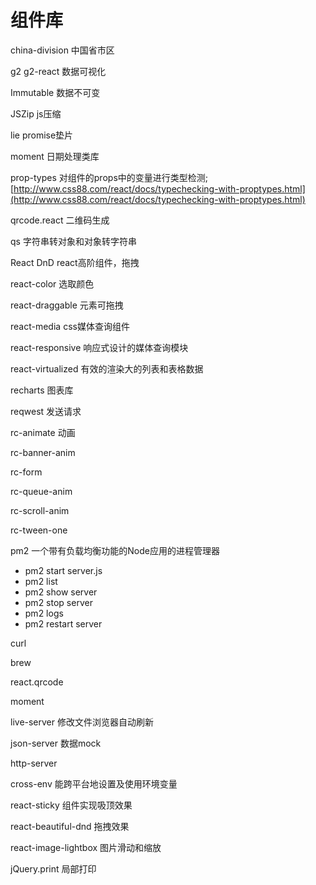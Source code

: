 # 组件库

china-division 中国省市区

g2 g2-react 数据可视化

Immutable 数据不可变

JSZip js压缩

lie promise垫片

moment 日期处理类库

prop-types 对组件的props中的变量进行类型检测;[http://www.css88.com/react/docs/typechecking-with-proptypes.html](http://www.css88.com/react/docs/typechecking-with-proptypes.html)

qrcode.react 二维码生成

qs 字符串转对象和对象转字符串

React DnD react高阶组件，拖拽

react-color 选取颜色

react-draggable 元素可拖拽

react-media css媒体查询组件

react-responsive 响应式设计的媒体查询模块

react-virtualized 有效的渲染大的列表和表格数据

recharts 图表库

reqwest 发送请求

rc-animate 动画

rc-banner-anim

rc-form

rc-queue-anim

rc-scroll-anim

rc-tween-one

pm2 一个带有负载均衡功能的Node应用的进程管理器

* pm2 start server.js
* pm2 list
* pm2 show server
* pm2 stop server
* pm2 logs
* pm2 restart server

curl

brew

react.qrcode

moment

live-server 修改文件浏览器自动刷新

json-server 数据mock

http-server

cross-env 能跨平台地设置及使用环境变量

react-sticky 组件实现吸顶效果

react-beautiful-dnd 拖拽效果

react-image-lightbox 图片滑动和缩放

jQuery.print 局部打印

